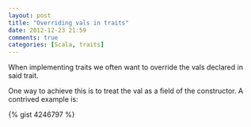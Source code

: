 ```yaml
---
layout: post
title: "Overriding vals in traits"
date: 2012-12-23 21:59
comments: true
categories: [Scala, traits]
---
```

When implementing traits we often want to override the vals declared in said trait.

One way to achieve this is to treat the val as a field of the constructor. A contrived example is: 
<!-- more -->
{% gist 4246797 %}
